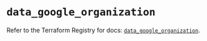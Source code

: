 # `data_google_organization`

Refer to the Terraform Registry for docs: [`data_google_organization`](https://registry.terraform.io/providers/hashicorp/google-beta/5.30.0/docs/data-sources/google_organization).
